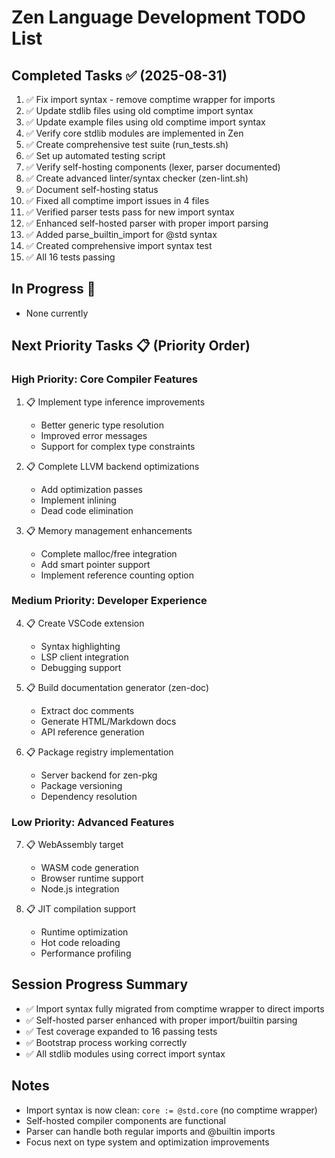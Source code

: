 # Zen Language Development TODO List

## Completed Tasks ✅ (2025-08-31)
1. ✅ Fix import syntax - remove comptime wrapper for imports
2. ✅ Update stdlib files using old comptime import syntax  
3. ✅ Update example files using old comptime import syntax
4. ✅ Verify core stdlib modules are implemented in Zen
5. ✅ Create comprehensive test suite (run_tests.sh)
6. ✅ Set up automated testing script
7. ✅ Verify self-hosting components (lexer, parser documented)
8. ✅ Create advanced linter/syntax checker (zen-lint.sh)
9. ✅ Document self-hosting status
10. ✅ Fixed all comptime import issues in 4 files
11. ✅ Verified parser tests pass for new import syntax
12. ✅ Enhanced self-hosted parser with proper import parsing
13. ✅ Added parse_builtin_import for @std syntax
14. ✅ Created comprehensive import syntax test
15. ✅ All 16 tests passing

## In Progress 🔄
- None currently

## Next Priority Tasks 📋 (Priority Order)

### High Priority: Core Compiler Features
1. 📋 Implement type inference improvements
   - Better generic type resolution
   - Improved error messages
   - Support for complex type constraints

2. 📋 Complete LLVM backend optimizations
   - Add optimization passes
   - Implement inlining
   - Dead code elimination

3. 📋 Memory management enhancements
   - Complete malloc/free integration
   - Add smart pointer support
   - Implement reference counting option

### Medium Priority: Developer Experience  
4. 📋 Create VSCode extension
   - Syntax highlighting
   - LSP client integration
   - Debugging support

5. 📋 Build documentation generator (zen-doc)
   - Extract doc comments
   - Generate HTML/Markdown docs
   - API reference generation

6. 📋 Package registry implementation
   - Server backend for zen-pkg
   - Package versioning
   - Dependency resolution

### Low Priority: Advanced Features
7. 📋 WebAssembly target
   - WASM code generation
   - Browser runtime support
   - Node.js integration

8. 📋 JIT compilation support
   - Runtime optimization
   - Hot code reloading
   - Performance profiling

## Session Progress Summary
- ✅ Import syntax fully migrated from comptime wrapper to direct imports
- ✅ Self-hosted parser enhanced with proper import/builtin parsing
- ✅ Test coverage expanded to 16 passing tests
- ✅ Bootstrap process working correctly
- ✅ All stdlib modules using correct import syntax

## Notes
- Import syntax is now clean: `core := @std.core` (no comptime wrapper)
- Self-hosted compiler components are functional
- Parser can handle both regular imports and @builtin imports
- Focus next on type system and optimization improvements